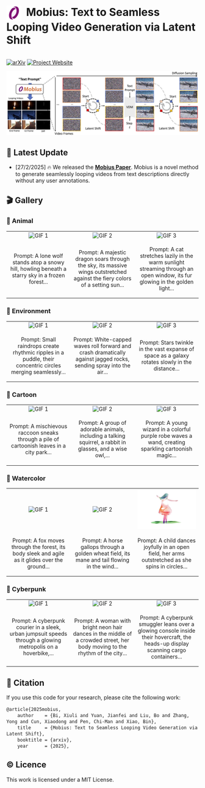 <h1 style="display: inline-block;">
    <img src="./assets/logo.png" alt="Icon" width="40" height="40" style="vertical-align: middle; margin-right: 5px;">
    Mobius: Text to Seamless Looping Video Generation via Latent Shift
</h1>

[![arXiv](https://img.shields.io/badge/arXiv-1234.1234-8A2BE2?style=for-the-badge&logo=arxiv&logoColor=white)]() [![Project Website](https://img.shields.io/badge/Website-Project%20Page-4682B4?style=for-the-badge&logo=github&logoColor=white)](https://mobius-diffusion.github.io/) 

![title](./assets/algorithm.jpg)

## 🔮 Latest Update

- [27/2/2025] 🔥 We released the **[Mobius Paper]()**. Mobius is a novel method to generate seamlessly looping videos from text descriptions directly without any user annotations.

<!-- ## 📌 Installation Guide

### 🛠️ Step 1:


### 🛠️ Step 2:  -->

<!-- ## 🎥 Video -->


## 🎬 Gallery

### 🧸 Animal
<table border="0" style="width: 100%; text-align: center;">
  <tr>
    <td width="30%">
      <img src="./assets/gallery/animal/case_1_loop.gif" alt="GIF 1" width="100%">
    </td>
    <td width="30%">
      <img src="./assets/gallery/animal/case_2_loop.gif" alt="GIF 2" width="100%">
    </td >
    <td width="30%">
      <img src="./assets/gallery/animal/case_3_loop.gif" alt="GIF 3" width="100%">
    </td>
  </tr>
  <tr>
    <td>
      <p>Prompt: A lone wolf stands atop a snowy hill, howling beneath a starry sky in a frozen forest...</p>
    </td>
    <td>
      <p>Prompt: A majestic dragon soars through the sky, its massive wings outstretched against the fiery colors of a setting sun...</p>
    </td>
    <td>
      <p>Prompt: A cat stretches lazily in the warm sunlight streaming through an open window, its fur glowing in the golden light...</p>
    </td>
  </tr>
    
</table>


### 🧩 Environment
<table border="0" style="width: 100%; text-align: center;">
  <tr>
    <td width="30%">
      <img src="./assets/gallery/envirnment/case_4_loop.gif" alt="GIF 1" width="100%">
    </td>
    <td width="30%">
      <img src="./assets/gallery/envirnment/case_5_loop.gif" alt="GIF 2" width="100%">
    </td>
    <td width="30%">
      <img src="./assets/gallery/envirnment/case_6_loop.gif" alt="GIF 3" width="100%">
    </td>
  </tr>
  <tr>
    <td>
      <p>
        Prompt: Small raindrops create rhythmic ripples in a puddle, their concentric circles merging seamlessly...
    </td>
    <td>
        <p>
            Prompt: White-capped waves roll forward and crash dramatically against jagged rocks, sending spray into the air...
        </p>
    </td>
    <td>
        <p>
            Prompt: Stars twinkle in the vast expanse of space as a galaxy rotates slowly in the distance...
    </td>
  </tr>
</table>

### 🎠 Cartoon
<table border="0" style="width: 100%; text-align: center;">
  <tr>
    <td width="30%">
      <img src="./assets/gallery/cartoon/case_7_loop.gif" alt="GIF 1" width="100%">
    </td>
    <td width="30%">
      <img src="./assets/gallery/cartoon/case_8_loop.gif" alt="GIF 2" width="100%">
    </td>
    <td width="30%">
      <img src="./assets/gallery/cartoon/case_9_loop.gif" alt="GIF 3" width="100%">
    </td>
  </tr>
  <tr>
    <td>
      <p>Prompt: A mischievous raccoon sneaks through a pile of cartoonish leaves in a city park...</p>
    </td>
    <td>
      <p>Prompt: A group of adorable animals, including a talking squirrel, a rabbit in glasses, and a wise owl,...</p>
    </td>
    <td>
      <p>Prompt: A young wizard in a colorful purple robe waves a wand, creating sparkling cartoonish magic...</p>
    </td>
  </tr>
</table>

### 🎨 Watercolor
<table border="0" style="width: 100%; text-align: center;">
  <tr>
    <td width="30%">
      <img src="./assets/gallery/watercolor/case_10_loop.gif" alt="GIF 1" width="100%">
    </td>
    <td width="30%">
      <img src="./assets/gallery/watercolor/case_11_loop.gif" alt="GIF 2" width="100%">
    </td>
    <td width="30%">
      <img src="./assets/gallery/watercolor/case_12_loop.gif" alt="GIF 3" width="100%">
    </td>
  </tr>
  <tr>
    <td width="30%">
      <p>Prompt: A fox moves through the forest, its body sleek and agile as it glides over the ground...</p>
    </td>
    <td width="30%">
      <p>Prompt: A horse gallops through a golden wheat field, its mane and tail flowing in the wind...</p>
    </td>
    <td width="30%">
      <p>Prompt: A child dances joyfully in an open field, her arms outstretched as she spins in circles...</p>
    </td>
  </tr>
</table>

### 🥽 Cyberpunk
<table border="0" style="width: 100%; text-align: center;">
  <tr>
    <td width="30%">
      <img src="./assets/gallery/cyberpunk/case_13_loop.gif" alt="GIF 1" width="100%">
    </td>
    <td width="30%">
      <img src="./assets/gallery/cyberpunk/case_14_loop.gif" alt="GIF 2" width="100%">
    </td>
    <td width="30%">
      <img src="./assets/gallery/cyberpunk/case_15_loop.gif" alt="GIF 3" width="100%">
    </td>
  </tr>
  <tr>
    <td>
      <p>Prompt: A cyberpunk courier in a sleek, urban jumpsuit speeds through a glowing metropolis on a hoverbike,...</p>
    </td>
    <td>
      <p>Prompt: A woman with bright neon hair dances in the middle of a crowded street, her body moving to the rhythm of the city...</p>
    </td>
    <td>
      <p>Prompt: A cyberpunk smuggler leans over a glowing console inside their hovercraft, the heads-up display scanning cargo containers...</p>
    </td>
  </tr>
</table>

<!-- ## 📋 TODO

- [x] Release the paper.
- [ ] Release the code. -->


## :paperclip: Citation

If you use this code for your research, please cite the following work:

```
@article{2025mobius,
    author    = {Bi, Xiuli and Yuan, Jianfei and Liu, Bo and Zhang, Yong and Cun, Xiaodong and Pen, Chi-Man and Xiao, Bin},
    title     = {Mobius: Text to Seamless Looping Video Generation via Latent Shift},
    booktitle = {arxiv},
    year      = {2025},
```

## :copyright: Licence

This work is licensed under a MIT License.